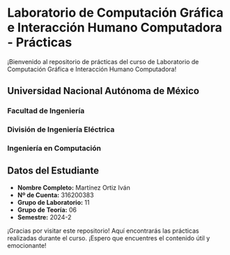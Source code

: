 # Laboratorio de Computación Gráfica e Interacción Humano Computadora - Prácticas

¡Bienvenido al repositorio de prácticas del curso de Laboratorio de Computación Gráfica e Interacción Humano Computadora!

## Universidad Nacional Autónoma de México
### Facultad de Ingeniería
### División de Ingeniería Eléctrica
### Ingeniería en Computación

## Datos del Estudiante

- **Nombre Completo:** Martínez Ortiz Iván
- **Nº de Cuenta:** 316200383
- **Grupo de Laboratorio:** 11
- **Grupo de Teoría:** 06
- **Semestre:** 2024-2

¡Gracias por visitar este repositorio! Aquí encontrarás las prácticas realizadas durante el curso. ¡Espero que encuentres el contenido útil y emocionante!

